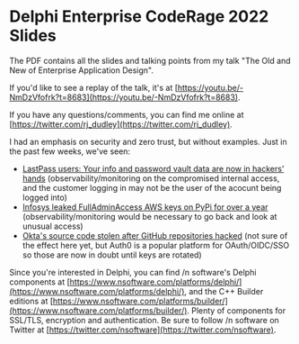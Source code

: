 # Delphi Enterprise CodeRage 2022 Slides #

The PDF contains all the slides and talking points from my talk "The Old and New of Enterprise Application Design".

If you'd like to see a replay of the talk, it's at [https://youtu.be/-NmDzVfofrk?t=8683](https://youtu.be/-NmDzVfofrk?t=8683).

If you have any questions/comments, you can find me online at [https://twitter.com/rj_dudley](https://twitter.com/rj_dudley).

I had an emphasis on security and zero trust, but without examples.  Just in the past few weeks, we've seen:

* [LastPass users: Your info and password vault data are now in hackers’ hands](https://arstechnica.com/information-technology/2022/12/lastpass-says-hackers-have-obtained-vault-data-and-a-wealth-of-customer-info/) (observability/monitoring on the compromised internal access, and the customer logging in may not be the user of the acocunt being logged into)
* [Infosys leaked FullAdminAccess AWS keys on PyPi for over a year](https://tomforb.es/infosys-leaked-fulladminaccess-aws-keys-on-pypi-for-over-a-year/) (observability/monitoring would be necessary to go back and look at unusual access)
* [Okta's source code stolen after GitHub repositories hacked](https://www.bleepingcomputer.com/news/security/oktas-source-code-stolen-after-github-repositories-hacked/) (not sure of the effect here yet, but Auth0 is a popular platform for OAuth/OIDC/SSO so those are now in doubt until keys are rotated)

Since you're interested in Delphi, you can find /n software's Delphi components at [https://www.nsoftware.com/platforms/delphi/](https://www.nsoftware.com/platforms/delphi/), and the C++ Builder editions at [https://www.nsoftware.com/platforms/builder/](https://www.nsoftware.com/platforms/builder/).  Plenty of components for SSL/TLS, encryption and authentication.  Be sure to follow /n software on Twitter at [https://twitter.com/nsoftware](https://twitter.com/nsoftware).